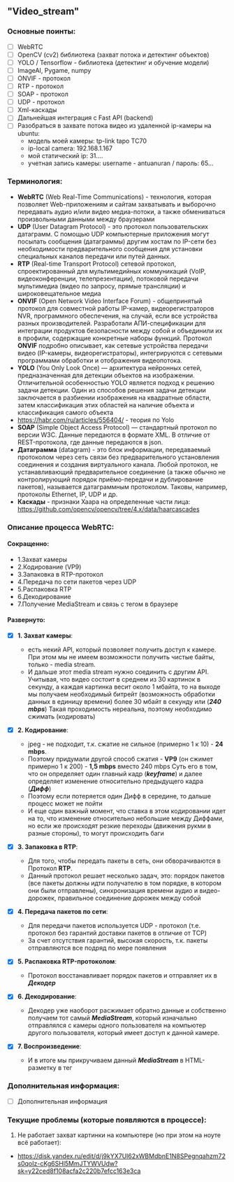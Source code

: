 ## "Video_stream"

### Основные поинты:

- [ ] WebRTC
- [ ] OpenCV (cv2) библиотека (захват потока и детектинг объектов)
- [ ] YOLO / Tensorflow - библиотека (детектинг и обучение модели)
- [ ] ImageAI, Pygame, numpy
- [ ] ONVIF - протокол
- [ ] RTP - протокол
- [ ] SOAP - протокол
- [ ] UDP - протокол
- [ ] Xml-каскады
- [ ] Дальнейшая интеграция с Fast API (backend)
- [ ] Разобраться в захвате потока видео из удаленной ip-камеры на ubuntu:
  - модель моей камеры:   tp-link tapo TC70
  - ip-local camera:      192.168.1.167
  - мой статический ip:   31....
  - учетная запись камеры: username - antuanuran / пароль: 65...




### Терминология:
- **WebRTC** (Web Real-Time Communications) - технология, которая позволяет Web-приложениям и сайтам захватывать и выборочно передавать аудио и/или видео медиа-потоки, а также обмениваться произвольными данными между браузерами
- **UDP** (User Datagram Protocol) - это протокол пользовательских датаграмм. С помощью UDP компьютерные приложения могут посылать сообщения (датаграммы) другим хостам по IP-сети без необходимости предварительного сообщения для установки специальных каналов передачи или путей данных.
- **RTP** (Real-time Transport Protocol) сетевой протокол, спроектированный для мультимедийных коммуникаций (VoIP, видеоконференции, телепрезентации), потоковой передачи мультимедиа (видео по запросу, прямые трансляции) и широковещательное медиа
- **ONVIF** (Open Network Video Interface Forum) - общепринятый протокол для совместной работы IP-камер, видеорегистраторов NVR, программного обеспечения, на случай, если все устройства разных производителей. Разработали АПИ-спецификации для интеграции продуктов безопасности между собой и объединили их в профили, содержащие конкретные наборы функций. Протокол **ONVIF** подробно описывает, как сетевые устройства передачи видео (IP-камеры, видеорегистраторы), интегрируются с сетевыми программами обработки и отображения видеопотока.
- **YOLO** (You Only Look Once) — архитектура нейронных сетей, предназначенная для детекции объектов на изображении. Отличительной особенностью YOLO является подход к решению задачи детекции. Один из способов решения задачи детекции заключается в разбиении изображения на квадратные области, затем классификация этих областей на наличие объекта и классификация самого объекта
- https://habr.com/ru/articles/556404/ - теория по Yolo
- **SOAP** (Simple Object Access Protocol) — стандартный протокол по версии W3C. Данные передаются в формате XML. В отличие от REST-протокола, где данные передаются в json.
- **Датаграмма** (datagram) - это блок информации, передаваемый протоколом через сеть связи без предварительного установления соединения и создания виртуального канала. Любой протокол, не устанавливающий предварительное соединение (а также обычно не контролирующий порядок приёмо-передачи и дублирование пакетов), называется датаграммным протоколом. Таковы, например, протоколы Ethernet, IP, UDP и др.
- **Каскады** - признаки Хаара на определенные части лица: https://github.com/opencv/opencv/tree/4.x/data/haarcascades

### Описание процесса WebRTC:

#### Сокращенно:
  - 1.Захват камеры
  - 2.Кодирование (VP9)
  - 3.Запаковка в RTP-протокол
  - 4.Передача по сети пакетов через UDP
  - 5.Распаковка RTP
  - 6.Декодирование
  - 7.Получение MediaStream и связь с тегом в браузере

#### Развернуто:
- [x] **1. Захват камеры**:
  - есть некий API, который позволяет получить доступ к камере.
  При этом мы не имеем возможности получить чистые байты, только - media stream.
  - И дальше этот media stream нужно соединить с другим API.
  Учитывая, что видео состоит в среднем из 30 картинок в секунду, а каждая картинка весит около 1 мбайта,
  то на выходе мы получаем необходимый битрейт (возможность обработки данных в единицу времени) более 30 мбайт в секунду или (***240 mbps***)
  Такая проходимость нереальна, поэтому необходимо сжимать (кодировать)

- [x] **2. Кодирование**:
  - jpeg - не подходит, т.к. сжатие не сильное (примерно 1 к 10) - **24 mbps**.
  - Поэтому придумали другой способ сжатия - **VP9** (он сжимет примерно 1 к 200) - **1,5 mbps** вместо 240 mbps
  Суть его в том, что он определяет один главный кадр (***keyframe***) и далее определяет изменение относительно предыдущего кадра (***Дифф***)
  - Поэтому если потеряется один Дифф в середине, то дальше процесс может не пойти
  - И еще один важный момент, что ставка в этом кодировании идет на то, что изменение относительно небольшие между Диффами, но если же происходят резкие переходы (движения рукми в разные стороны), то могут происходить баги

- [x] **3. Запаковка в RTP**:
  - Для того, чтобы передать пакеты в сеть, они обворачиваются в Протокол **RTP**.
  - Данный протокол решает несколько задач, это: порядок пакетов (все пакеты должны идти получателю в том порядке, в котором они были отправлены), синхронизация времени аудио и видео-дорожек, правильное соединение дорожек между собой

- [x] **4. Передача пакетов по сети**:
  - Для передачи пакетов используется UDP - протокол (т.е. протокол без гарантий доставки пакетов в отличие от TCP)
  - За счет отсутствия гарантий, высокая скорость, т.к. пакеты отправляются все подряд по мере появления

- [x] **5. Распаковка RTP-протоколом**:
  - Протокол восстанавливает порядок пакетов и отправляет их в ***Декодер***

- [x] **6. Декодирование**:
  - Декодер уже наоборот расжимает обратно данные и собственно получаем тот самый ***MediaStream***, который изначально отправлялся с камеры одного пользователя на компьютер другого пользователя, который имеет доступ к данной камере.

- [x] **7. Воспроизведение**:
  - И в итоге мы прикручиваем данный ***MediaStream*** в HTML-разметку в тег


### Дополнительная информация:
- [ ] Дополнительная информация


### Текущие проблемы (которые появляются в процессе):
1. Не работает захват картинки на компьютере (но при этом на ноуте всё работает):
- https://disk.yandex.ru/edit/d/j9kYX7Ul62xWBMdbnE1N8SPegnqahzm72s0qoIz-cKg6SHl5MmJTYWVUdw?sk=y22ced8f108acfa2c220b7efcc163e3ca
